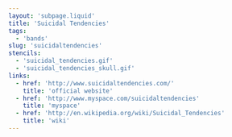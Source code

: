 ```yaml
---
layout: 'subpage.liquid'
title: 'Suicidal Tendencies'
tags:
  - 'bands'
slug: 'suicidaltendencies'
stencils:
  - 'suicidal_tendencies.gif'
  - 'suicidal_tendencies_skull.gif'
links:
  - href: 'http://www.suicidaltendencies.com/'
    title: 'official website'
  - href: 'http://www.myspace.com/suicidaltendencies'
    title: 'myspace'
  - href: 'http://en.wikipedia.org/wiki/Suicidal_Tendencies'
    title: 'wiki'
---
```

